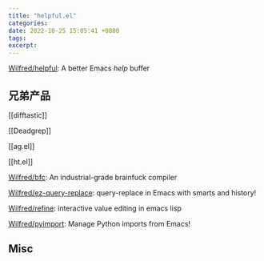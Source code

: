 ```yaml
---
title: "helpful.el"
categories: 
date: 2022-10-25 15:05:41 +0800
tags: 
excerpt: 
---
```


[Wilfred/helpful](https://github.com/Wilfred/helpful): A better Emacs *help* buffer




## 兄弟产品

[[difftastic]]

[[Deadgrep]]

[[ag.el]]

[[ht.el]]

[Wilfred/bfc](https://github.com/Wilfred/bfc): An industrial-grade brainfuck compiler

[Wilfred/ez-query-replace](https://github.com/Wilfred/ez-query-replace): query-replace in Emacs with smarts and history!

[Wilfred/refine](https://github.com/Wilfred/refine): interactive value editing in emacs lisp

[Wilfred/pyimport](https://github.com/Wilfred/pyimport): Manage Python imports from Emacs!

## Misc



